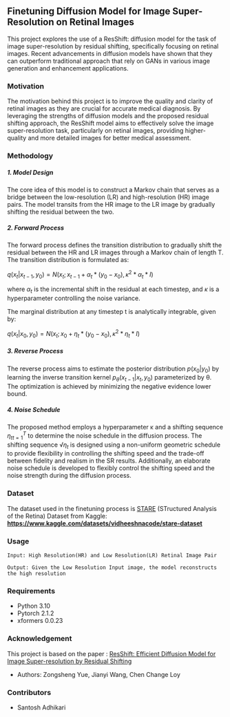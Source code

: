 ## Finetuning Diffusion Model for Image Super-Resolution on Retinal Images
This project explores the use of a ResShift: diffusion model for the task of image super-resolution by residual shifting, specifically focusing on retinal images. Recent advancements in diffusion models have shown that they can outperform traditional approach that rely on GANs in various image generation and enhancement applications.

### Motivation
The motivation behind this project is to improve the quality and clarity of retinal images as they are crucial for accurate medical diagnosis. By leveraging the strengths of diffusion models and the proposed residual shifting approach, the ResShift model aims to effectively solve the image super-resolution task, particularly on retinal images, providing higher-quality and more detailed images for better medical assessment.

### Methodology

##### 1. Model Design
The core idea of this model is to construct a Markov chain that serves as a bridge between the low-resolution (LR) and high-resolution (HR) image pairs. The model transits from the HR image to the LR image by gradually shifting the residual between the two.

##### 2. Forward Process
The forward process defines the transition distribution to gradually shift the residual between the HR and LR images through a Markov chain of length T. The transition distribution is formulated as:

$q(x_t | x_{t-1}, y_0) = N(x_t; x_{t-1} + α_t * (y_0 - x_0), κ^2 * α_t * I)$

where $α_t$ is the incremental shift in the residual at each timestep, and $κ$ is a hyperparameter controlling the noise variance.

The marginal distribution at any timestep t is analytically integrable, given by:

$q(x_t | x_0, y_0) = N(x_t; x_0 + η_t * (y_0 - x_0), κ^2 * η_t * I)$

##### 3. Reverse Process
The reverse process aims to estimate the posterior distribution $p(x_0 | y_0)$ by learning the inverse transition kernel $p_θ(x_{t-1} | x_t, y_0)$ parameterized by θ. The optimization is achieved by minimizing the negative evidence lower bound.

##### 4. Noise Schedule
The proposed method employs a hyperparameter κ and a shifting sequence ${η_t}_{t=1}^T$ to determine the noise schedule in the diffusion process. The shifting sequence $√η_t$ is designed using a non-uniform geometric schedule to provide flexibility in controlling the shifting speed and the trade-off between fidelity and realism in the SR results.
Additionally, an elaborate noise schedule is developed to flexibly control the shifting speed and the noise strength during the diffusion process. 

### Dataset 

The dataset used in the finetuning process is
    [STARE](https://www.kaggle.com/datasets/vidheeshnacode/stare-dataset)  (STructured Analysis of the Retina) Dataset from Kaggle: **https://www.kaggle.com/datasets/vidheeshnacode/stare-dataset**


### Usage
    Input: High Resolution(HR) and Low Resolution(LR) Retinal Image Pair
    
    Output: Given the Low Resolution Input image, the model reconstructs the high resolution

### Requirements
* Python 3.10
* Pytorch 2.1.2
* xformers 0.0.23

### Acknowledgement
This project is based on the paper : [ResShift: Efficient Diffusion Model for Image Super-resolution by Residual Shifting](https://arxiv.org/abs/2307.12348)

* Authors: Zongsheng Yue, Jianyi Wang, Chen Change Loy

### Contributors
* Santosh Adhikari


